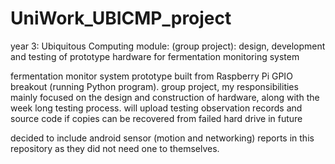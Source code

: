 # UniWork_UBICMP_project
year 3: Ubiquitous Computing module: (group project): design, development and testing of prototype hardware for fermentation monitoring system

fermentation monitor system prototype built from Raspberry Pi GPIO breakout (running Python program).
group project, my responsibilities mainly focused on the design and construction of hardware, along with the week long testing process.
will upload testing observation records and source code if copies can be recovered from failed hard drive in future

decided to include android sensor (motion and networking) reports in this repository as they did not need one to themselves.
